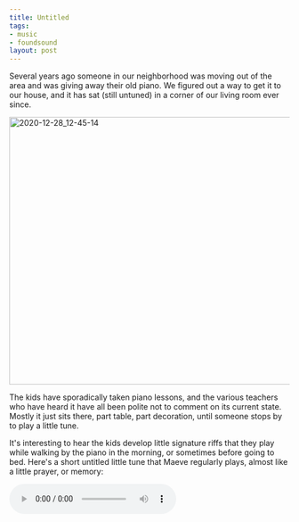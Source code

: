 ```yaml
---
title: Untitled
tags:
- music
- foundsound
layout: post
---
```



Several years ago someone in our neighborhood was moving out of the area and
was giving away their old piano. We figured out a way to get it to our house,
and it has sat (still untuned) in a corner of our living room ever since.

<a data-flickr-embed="true" href="https://www.flickr.com/photos/inkdroid/50771005773/in/datetaken/" title="2020-12-28_12-45-14"><img src="https://live.staticflickr.com/65535/50771005773_159861e8ec_z.jpg" width="640" height="480" alt="2020-12-28_12-45-14"></a><script async src="//embedr.flickr.com/assets/client-code.js" charset="utf-8"></script>

The kids have sporadically taken piano lessons, and the various teachers who
have heard it have all been polite not to comment on its current state. Mostly
it just sits there, part table, part decoration, until someone stops by to play
a little tune.

It's interesting to hear the kids develop little signature riffs that they play
while walking by the piano in the morning, or sometimes before going to bed.
Here's a short untitled little tune that Maeve regularly plays, almost like
a little prayer, or memory: 

<audio autoplay controls>
  <source src="/audio/20210724-piano.mp3">
</audio>
